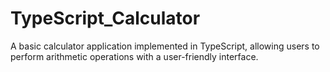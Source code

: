 # TypeScript_Calculator
A basic calculator application implemented in TypeScript, allowing users to perform arithmetic operations with a user-friendly interface.
